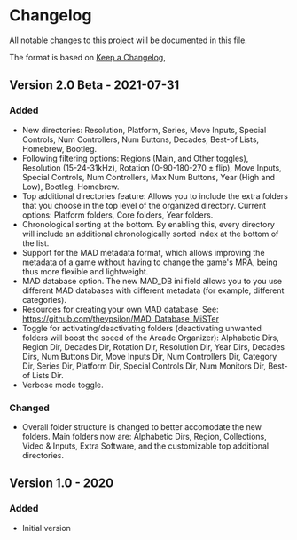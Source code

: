 # Changelog

All notable changes to this project will be documented in this file.

The format is based on [Keep a Changelog](https://keepachangelog.com/en/1.0.0/),

## Version 2.0 Beta - 2021-07-31

### Added
- New directories: Resolution, Platform, Series, Move Inputs, Special Controls, Num Controllers, Num Buttons, Decades, Best-of Lists, Homebrew, Bootleg.
- Following filtering options: Regions (Main, and Other toggles), Resolution (15-24-31kHz), Rotation (0-90-180-270 ± flip), Move Inputs, Special Controls, Num Controllers, Max Num Buttons, Year (High and Low), Bootleg, Homebrew. 
- Top additional directories feature: Allows you to include the extra folders that you choose in the top level of the organized directory. Current options: Platform folders, Core folders, Year folders.
- Chronological sorting at the bottom. By enabling this, every directory will include an additional chronologically sorted index at the bottom of the list.
- Support for the MAD metadata format, which allows improving the metadata of a game without having to change the game's MRA, being thus more flexible and lightweight.
- MAD database option. The new MAD_DB ini field allows you to you use different MAD databases with different metadata (for example, different categories).
- Resources for creating your own MAD database. See: https://github.com/theypsilon/MAD_Database_MiSTer
- Toggle for activating/deactivating folders (deactivating unwanted folders will boost the speed of the Arcade Organizer): Alphabetic Dirs, Region Dir, Decades Dir, Rotation Dir, Resolution Dir, Year Dirs, Decades Dirs, Num Buttons Dir, Move Inputs Dir, Num Controllers Dir, Category Dir, Series Dir, Platform Dir, Special Controls Dir, Num Monitors Dir, Best-of Lists Dir.
- Verbose mode toggle.

### Changed
- Overall folder structure is changed to better accomodate the new folders. Main folders now are: Alphabetic Dirs, Region, Collections, Video & Inputs, Extra Software, and the customizable top additional directories.

## Version 1.0 - 2020

### Added
- Initial version
